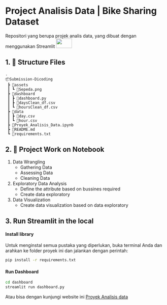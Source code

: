 <h1> Project Analisis Data | Bike Sharing Dataset </h1> 

<p>Repositori yang berupa projek analis data, yang dibuat dengan menggunakan Streamlit  <img src="https://user-images.githubusercontent.com/7164864/217935870-c0bc60a3-6fc0-4047-b011-7b4c59488c91.png" width=50px height=30px/></p> 

<h2> 1. 📂 Structure Files </h2>

```
.
📦Submission-Dicoding
 ┣ 📂assets
 ┃ ┗ 📜Sepeda.png
 ┣ 📂dashboard
 ┃ ┣ 📜dashboard.py
 ┃ ┣ 📜daysClean_df.csv
 ┃ ┗ 📜hoursClean_df.csv
 ┣ 📂data
 ┃ ┣ 📜day.csv
 ┃ ┗ 📜hour.csv
 ┣ 📜Proyek_Analisis_Data.ipynb
 ┣ 📜README.md
 ┗ 📜requirements.txt
```

<h2>2. 📑 Project Work on Notebook</h2> 

1. Data Wrangling
   - Gathering Data
   - Assessing Data
   - Cleaning Data
2. Exploratory Data Analysis
   - Define the attribute based on bussines required
   - Create data exploratory
3. Data Visualization
   - Create data visualization based on data exploratory

<h2>3. Run Streamlit in the local</h2> 

#### Install library

Untuk menginstal semua pustaka yang diperlukan, buka terminal Anda dan arahkan ke folder proyek ini dan jalankan dengan perintah:

```bash
pip install -r requirements.txt
```

#### Run Dashboard

```bash
cd dashboard
streamlit run dashboard.py
```
Atau bisa dengan kunjungi website ini [Proyek Analisis data](https://bikes-sharing-andrymldni.streamlit.app/)
